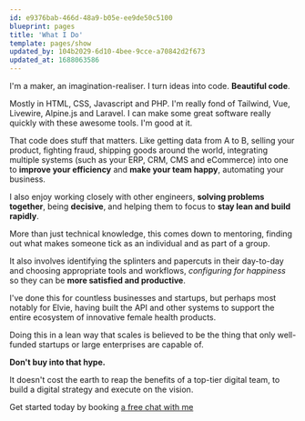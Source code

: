 ```yaml
---
id: e9376bab-466d-48a9-b05e-ee9de50c5100
blueprint: pages
title: 'What I Do'
template: pages/show
updated_by: 104b2029-6d10-4bee-9cce-a70842d2f673
updated_at: 1688063586
---
```

I'm a maker, an imagination-realiser. I turn ideas into code. **Beautiful code**.

Mostly in HTML, CSS, Javascript and PHP. I'm really fond of Tailwind, Vue, Livewire, Alpine.js and Laravel. I can make some great software really quickly with these awesome tools. I'm good at it.

That code does stuff that matters. Like getting data from A to B, selling your product, fighting fraud, shipping goods around the world, integrating multiple systems (such as your ERP, CRM, CMS and eCommerce) into one to **improve your efficiency** and **make your team happy**, automating your business.

I also enjoy working closely with other engineers, **solving problems together**, being **decisive**, and helping them to focus to **stay lean and build rapidly**.

More than just technical knowledge, this comes down to mentoring, finding out what makes someone tick as an individual and as part of a group.

It also involves identifying the splinters and papercuts in their day-to-day and choosing appropriate tools and workflows, _configuring for happiness_ so they can be **more satisfied and productive**.

I've done this for countless businesses and startups, but perhaps most notably for Elvie, having built the API and other systems to support the entire ecosystem of innovative female health products.

Doing this in a lean way that scales is believed to be the thing that only well-funded startups or large enterprises are capable of.

**Don't buy into that hype.**

It doesn't cost the earth to reap the benefits of a top-tier digital team, to build a digital strategy and execute on the vision.

Get started today by booking <a href="javascript:Calendly.initPopupWidget({url: 'https://calendly.com/simonhamp/chat'})">a free chat with me</a>